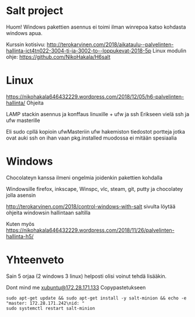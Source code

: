 # Salt project
Huom! Windows pakettien asennus ei toimi ilman winrepoa katso kohdasta windows apua.

Kurssin kotisivu: http://terokarvinen.com/2018/aikataulu--palvelinten-hallinta-ict4tn022-3004-ti-ja-3002-to--loppukevat-2018-5p
Linux modulin ohje: https://github.com/NikoHakala/H6salt


# Linux

https://nikohakala646432229.wordpress.com/2018/12/05/h6-palvelinten-hallinta/ Ohjeita

LAMP stackin asennus ja konffaus linuxille + ufw ja ssh
Erikseen vielä ssh ja ufw masterille

Eli sudo cpllä kopioin ufwMasteriin ufw hakemiston tiedostot portteja jotka ovat auki
ssh on ihan vaan pkg.installed muodossa ei mitään spesiaalia


# Windows

Chocolateyn kanssa ilmeni ongelmia joidenkin pakettien kohdalla

Windowsille firefox, inkscape, Winspc, vlc, steam, git, putty ja chocolatey jolla asensin 

http://terokarvinen.com/2018/control-windows-with-salt sivulta löytää ohjeita windowsin hallintaan saltilla

Kuten myös https://nikohakala646432229.wordpress.com/2018/11/26/palvelinten-hallinta-h5/

# Yhteenveto

Sain 5 orjaa (2 windows 3 linux) helposti olisi voinut tehdä lisääkin.

Dont mind me xubuntu@172.28.171.133
Copypastetukseen

	sudo apt-get update && sudo apt-get install -y salt-minion && echo -e "master: 172.28.171.242\nid: "
	sudo systemctl restart salt-minion
